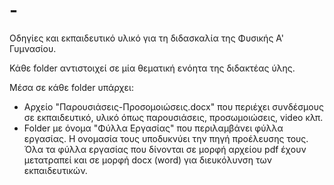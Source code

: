 # -
Οδηγίες και εκπαιδευτικό υλικό για τη διδασκαλία της Φυσικής Α' Γυμνασίου.

Κάθε folder αντιστοιχεί σε μία θεματική ενόητα της διδακτέας ύλης.

Μέσα σε κάθε folder υπάρχει:
- Αρχείο "Παρουσιάσεις-Προσομοιώσεις.docx" που περιέχει συνδέσμους σε εκπαιδευτικό, υλικό όπως παρουσιάσεις, προσωμοιώσεις, video κλπ.
- Folder με όνομα "Φύλλα Εργασίας" που περιλαμβάνει φύλλα εργασίας. Η ονομασία τους υποδυκνύει την πηγή προέλευσης τους. Όλα τα φύλλα εργασίας που δίνονται σε μορφή αρχείου pdf έχουν μετατραπεί και σε μορφή docx (word) για διευκόλυνση των εκπαιδευτικών.
